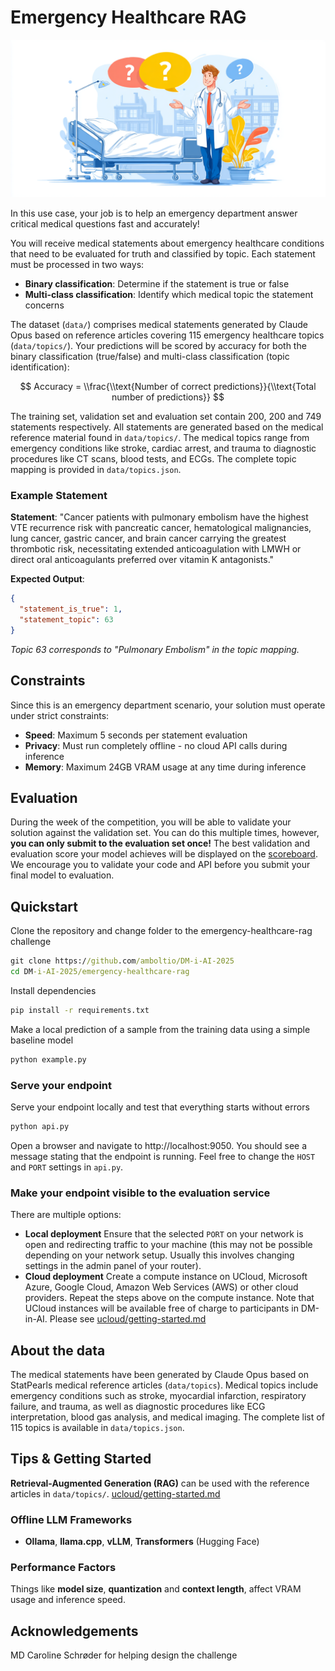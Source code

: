 # Emergency Healthcare RAG

![Kiku](../images/emergency-rag-banner.png)

In this use case, your job is to help an emergency department answer critical medical questions fast and accurately!

You will receive medical statements about emergency healthcare conditions that need to be evaluated for truth and classified by topic. Each statement must be processed in two ways:

- **Binary classification**: Determine if the statement is true or false
- **Multi-class classification**: Identify which medical topic the statement concerns

The dataset (`data/`) comprises medical statements generated by Claude Opus based on reference articles covering 115 emergency healthcare topics (`data/topics/`). Your predictions will be scored by accuracy for both the binary classification (true/false) and multi-class classification (topic identification):

$$
Accuracy = \\frac{\\text{Number of correct predictions}}{\\text{Total number of predictions}}
$$

The training set, validation set and evaluation set contain 200, 200 and 749 statements respectively. All statements are generated based on the medical reference material found in `data/topics/`. The medical topics range from emergency conditions like stroke, cardiac arrest, and trauma to diagnostic procedures like CT scans, blood tests, and ECGs. The complete topic mapping is provided in `data/topics.json`.

### Example Statement

**Statement**: "Cancer patients with pulmonary embolism have the highest VTE recurrence risk with pancreatic cancer, hematological malignancies, lung cancer, gastric cancer, and brain cancer carrying the greatest thrombotic risk, necessitating extended anticoagulation with LMWH or direct oral anticoagulants preferred over vitamin K antagonists."

**Expected Output**:

```json
{
  "statement_is_true": 1,
  "statement_topic": 63
}
```

*Topic 63 corresponds to "Pulmonary Embolism" in the topic mapping.*

## Constraints

Since this is an emergency department scenario, your solution must operate under strict constraints:

- **Speed**: Maximum 5 seconds per statement evaluation
- **Privacy**: Must run completely offline - no cloud API calls during inference
- **Memory**: Maximum 24GB VRAM usage at any time during inference

## Evaluation

During the week of the competition, you will be able to validate your solution against the validation set. You can do this multiple times, however, **you can only submit to the evaluation set once!** The best validation and evaluation score your model achieves will be displayed on the <a href="https://cases.dmiai.dk/teams"> scoreboard</a>. We encourage you to validate your code and API before you submit your final model to evaluation.

## Quickstart

Clone the repository and change folder to the emergency-healthcare-rag challenge

```cmd
git clone https://github.com/amboltio/DM-i-AI-2025
cd DM-i-AI-2025/emergency-healthcare-rag
```

Install dependencies

```cmd
pip install -r requirements.txt
```

Make a local prediction of a sample from the training data using a simple baseline model

```cmd
python example.py
```

### Serve your endpoint

Serve your endpoint locally and test that everything starts without errors

```cmd
python api.py
```

Open a browser and navigate to http://localhost:9050. You should see a message stating that the endpoint is running.
Feel free to change the `HOST` and `PORT` settings in `api.py`.

### Make your endpoint visible to the evaluation service

There are multiple options:

- **Local deployment** Ensure that the selected `PORT` on your network is open and redirecting traffic to your machine (this may not be possible depending on your network setup. Usually this involves changing settings in the admin panel of your router).
- **Cloud deployment** Create a compute instance on UCloud, Microsoft Azure, Google Cloud, Amazon Web Services (AWS) or other cloud providers. Repeat the steps above on the compute instance. Note that UCloud instances will be available free of charge to participants in DM-in-AI. Please see [ucloud/getting-started.md](https://github.com/amboltio/DM-i-AI-2025/blob/main/emergency-healthcare-rag/ucloud/getting-started.md)

## About the data

The medical statements have been generated by Claude Opus based on StatPearls medical reference articles (`data/topics`). Medical topics include emergency conditions such as stroke, myocardial infarction, respiratory failure, and trauma, as well as diagnostic procedures like ECG interpretation, blood gas analysis, and medical imaging. The complete list of 115 topics is available in `data/topics.json`.

## Tips & Getting Started

**Retrieval-Augmented Generation (RAG)** can be used with the reference articles in `data/topics/`.
[ucloud/getting-started.md](https://github.com/amboltio/DM-i-AI-2025/blob/main/emergency-healthcare-rag/ucloud/getting-started.md)

### Offline LLM Frameworks

- **Ollama**, **llama.cpp**, **vLLM**, **Transformers** (Hugging Face)

### Performance Factors

Things like **model size**, **quantization** and **context length**, affect VRAM usage and inference speed.

## Acknowledgements

MD Caroline Schrøder for helping design the challenge
